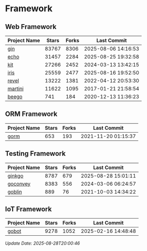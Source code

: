 # Framework

## Web Framework
| Project Name | Stars | Forks | Last Commit |
| ------------ | ----- | ----- | ----------- |
| [gin](https://github.com/gin-gonic/gin) | 83767 | 8306 | 2025-08-06 14:16:53 |
| [echo](https://github.com/labstack/echo) | 31457 | 2284 | 2025-08-25 19:32:58 |
| [kit](https://github.com/go-kit/kit) | 27266 | 2452 | 2024-03-13 13:42:15 |
| [iris](https://github.com/kataras/iris) | 25559 | 2477 | 2025-08-16 19:52:50 |
| [revel](https://github.com/revel/revel) | 13222 | 1381 | 2022-04-12 20:53:30 |
| [martini](https://github.com/go-martini/martini) | 11622 | 1095 | 2017-01-21 21:58:54 |
| [beego](https://github.com/astaxie/beego) | 741 | 184 | 2020-12-13 11:36:23 |

## ORM Framework
| Project Name | Stars | Forks | Last Commit |
| ------------ | ----- | ----- | ----------- |
| [gorm](https://github.com/jinzhu/gorm) | 653 | 193 | 2021-11-20 01:15:37 |

## Testing Framework
| Project Name | Stars | Forks | Last Commit |
| ------------ | ----- | ----- | ----------- |
| [ginkgo](https://github.com/onsi/ginkgo) | 8787 | 679 | 2025-08-28 15:01:11 |
| [goconvey](https://github.com/smartystreets/goconvey) | 8383 | 556 | 2024-03-06 06:24:57 |
| [goblin](https://github.com/franela/goblin) | 889 | 76 | 2021-10-03 14:34:22 |

## IoT Framework
| Project Name | Stars | Forks | Last Commit |
| ------------ | ----- | ----- | ----------- |
| [gobot](https://github.com/hybridgroup/gobot) | 9278 | 1052 | 2025-02-16 14:48:48 |

*Update Date: 2025-08-28T20:00:46*